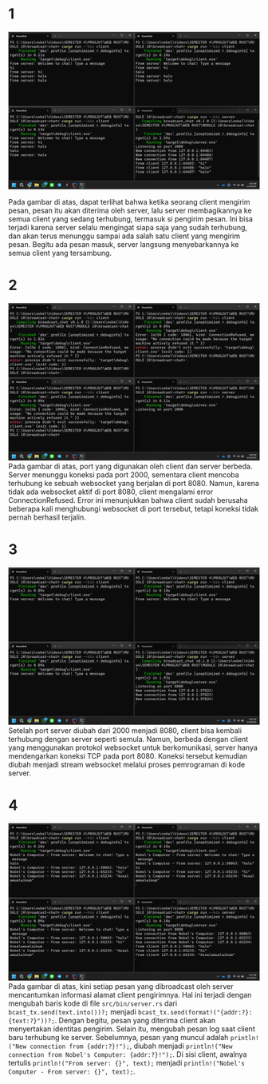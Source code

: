 # 1
![img.png](img.png)

Pada gambar di atas, dapat terlihat bahwa ketika seorang client mengirim pesan, pesan itu akan diterima oleh server, lalu server membagikannya ke semua client yang sedang terhubung, termasuk si pengirim pesan. Ini bisa terjadi karena server selalu mengingat siapa saja yang sudah terhubung, dan akan terus menunggu sampai ada salah satu client yang mengirim pesan. Begitu ada pesan masuk, server langsung menyebarkannya ke semua client yang tersambung.

# 2
![img_1.png](img_1.png)
Pada gambar di atas, port yang digunakan oleh client dan server berbeda. Server menunggu koneksi pada port 2000, sementara client mencoba terhubung ke sebuah websocket yang berjalan di port 8080. Namun, karena tidak ada websocket aktif di port 8080, client mengalami error ConnectionRefused. Error ini menunjukkan bahwa client sudah berusaha beberapa kali menghubungi websocket di port tersebut, tetapi koneksi tidak pernah berhasil terjalin.

# 3
![img_2.png](img_2.png)
Setelah port server diubah dari 2000 menjadi 8080, client bisa kembali terhubung dengan server seperti semula. Namun, berbeda dengan client yang menggunakan protokol websocket untuk berkomunikasi, server hanya mendengarkan koneksi TCP pada port 8080. Koneksi tersebut kemudian diubah menjadi stream websocket melalui proses pemrograman di kode server.

# 4
![img_3.png](img_3.png)
Pada gambar di atas, kini setiap pesan yang dibroadcast oleh server mencantumkan informasi alamat client pengirimnya. Hal ini terjadi dengan mengubah baris kode di file `src/bin/server.rs` dari `bcast_tx.send(text.into())?;` menjadi `bcast_tx.send(format!("{addr:?}: {text:?}"))?;`. Dengan begitu, pesan yang diterima client akan menyertakan identitas pengirim. Selain itu, mengubah pesan log saat client baru terhubung ke server. Sebelumnya, pesan yang muncul adalah `println!("New connection from {addr:?}!");`, diubah menjadi `println!("New connection from Nobel's Computer: {addr:?}!");`. Di sisi client, awalnya tertulis `println!("From server: {}", text);` menjadi `println!("Nobel's Computer - From server: {}", text);`.
